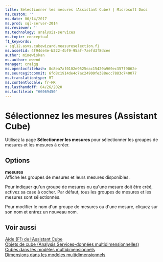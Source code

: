```yaml
---
title: Sélectionner les mesures (Assistant Cube) | Microsoft Docs
ms.custom: ''
ms.date: 06/14/2017
ms.prod: sql-server-2014
ms.reviewer: ''
ms.technology: analysis-services
ms.topic: conceptual
f1_keywords:
- sql12.asvs.cubewizard.measureselection.f1
ms.assetid: 4f94de4e-b222-4bf9-95af-7aefd3f8dcee
author: minewiskan
ms.author: owend
manager: craigg
ms.openlocfilehash: 8c8ea7af0102e9525eac15420a960ec357f9062e
ms.sourcegitcommit: 6fd8c1914de4c7ac24900fe388ecc7883c740077
ms.translationtype: MT
ms.contentlocale: fr-FR
ms.lasthandoff: 04/26/2020
ms.locfileid: "66069450"
---
```

# <a name="select-measures-cube-wizard"></a>Sélectionnez les mesures (Assistant Cube)
  Utilisez la page **Sélectionner les mesures** pour sélectionner les groupes de mesures et les mesures à créer.  
  
## <a name="options"></a>Options  
 **mesures**  
 Affiche les groupes de mesures et leurs mesures disponibles.  
  
 Pour indiquer qu'un groupe de mesures ou qu'une mesure doit être créé, activez sa case à cocher. Par défaut, tous les groupes de mesures et les mesures sont sélectionnés.  
  
 Pour modifier le nom d'un groupe de mesures ou d'une mesure, cliquez sur son nom et entrez un nouveau nom.  
  
## <a name="see-also"></a>Voir aussi  
 [Aide (F1) de l’Assistant Cube](cube-wizard-f1-help.md)   
 [Objets de cube &#40;Analysis Services-données multidimensionnelles&#41;](multidimensional-models-olap-logical-cube-objects/cube-objects-analysis-services-multidimensional-data.md)   
 [Cubes dans les modèles multidimensionnels](multidimensional-models/cubes-in-multidimensional-models.md)   
 [Dimensions dans les modèles multidimensionnels](multidimensional-models/dimensions-in-multidimensional-models.md)  
  
  

